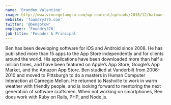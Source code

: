 ```yaml
---
name: 'Brandon Valentine'
image: http://www.vincegolangco.com/wp-content/uploads/2010/12/batman-for-facebook.jpg
website: 'foundry376.com'
twitter: '@bengotow'
employer: 'Foundry376'
job-title: 'Founder & Principal'
---
```


Ben has been developing software for iOS and Android since 2008. He has published more than 15 apps to the App Store independently and for clients around the world. His applications have been downloaded more than half a million times, and have been featured on Apple’s App Store, Google’s App Market, and the Amazon App Store. Ben studied at Vanderbilt from 2006-2010 and moved to Pittsburgh to do a masters in Human Computer Interaction at Carnegie Mellon. He returned to Nashville to work in warm weather with friendly people, and is looking forward to mentoring the next generation of software craftsmen. When not working on smartphones, Ben does work with Ruby on Rails, PHP, and Node.js.

